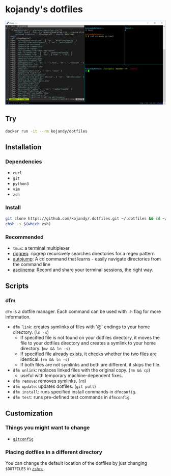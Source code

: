 # kojandy's dotfiles

![Screenshot](screenshot.png)

## Try
```sh
docker run -it --rm kojandy/dotfiles
```

## Installation
### Dependencies
- `curl`
- `git`
- `python3`
- `vim`
- `zsh`

### Install
```sh
git clone https://github.com/kojandy/.dotfiles.git ~/.dotfiles && cd ~/.dotfiles && ./setup
chsh -s $(which zsh)
```

### Recommended
- `tmux`: a terminal multiplexer
- [ripgrep](https://github.com/BurntSushi/ripgrep): ripgrep recursively searches directories for a regex pattern
- [autojump](https://github.com/wting/autojump): A cd command that learns - easily navigate directories from the command line
- [asciinema](https://asciinema.org): Record and share your terminal sessions, the right way.

## Scripts
### dfm
`dfm` is a dotfile manager. Each command can be used with `-h` flag for more information.

- `dfm link`: creates symlinks of files with '@' endings to your home directory. (`ln -s`)
  - If specified file is not found on your dotfiles directory, it moves the file to your dotfiles directory and creates a symlink to your home directory. (`mv && ln -s`)
  - If specified file already exists, it checks whether the two files are identical. (`rm && ln -s`)
  - If both files are not symlinks and both are different, it skips the file.
- `dfm unlink`: replaces linked files with the original copy. (`rm && cp`)
  - useful with temporary machine-dependent fixes.
- `dfm remove`: removes symlinks. (`rm`)
- `dfm update`: updates dotfiles. (`git pull`)
- `dfm install`: runs specified install commands in `dfmconfig`.
- `dfm test`: runs pre-defined test commands in `dfmconfig`.

## Customization
### Things you might want to change
- [`gitconfig`](gitconfig@)

### Placing dotfiles in a different directory
You can change the default location of the dotfiles by just changing `$DOTFILES` in [`zshrc`](zshrc@).
